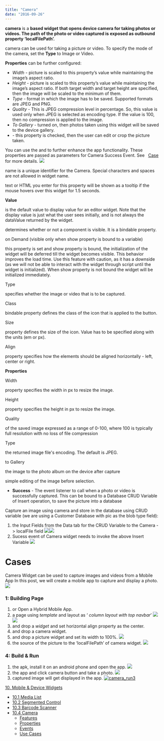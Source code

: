 ```yaml
---
title: "Camera"
date: "2016-09-26"
---
```


**camera** is a **based widget that opens device camera for taking photos or videos. The path of the photo or video captured is exposed as outbound property ‘localFilePath’.**

camera can be used for taking a picture or video. To specify the mode of the camera, set the **Type** to Image or Video.

**Properties** can be further configured:

- _Width_ _-_ picture is scaled to this property’s value while maintaining the image’s aspect ratio.
- _Height_ _-_ picture is scaled to this property’s value while maintaining the image’s aspect ratio. If both target width and target height are specified, then the image will be scaled to the minimum of them.
- _Type_ _-_ format in which the image has to be saved. Supported formats are JPEG and PNG.
- _Quality_ _-_ This is JPEG compression level in percentage. So, this value is used only when JPEG is selected as encoding type. If the value is 100, then no compression is applied to the image.
- _To Gallery_ _-_ turned on, then photos taken using this widget will be saved to the device gallery.
- _\-_ this property is checked, then the user can edit or crop the picture taken.

You can use the and to further enhance the app functionality. These properties are passed as parameters for Camera Success Event. See   [Case](#store-image) for more details. [![](../assets/camera_bind.png)](../assets/camera_bind.png)

name is a unique identifier for the Camera. Special characters and spaces are not allowed in widget name.

text or HTML you enter for this property will be shown as a tooltip if the mouse hovers over this widget for 1.5 seconds.

**Value**

is the default value to display value for an editor widget. Note that the display value is just what the user sees initially, and is not always the dataValue returned by the widget.

determines whether or not a component is visible. It is a bindable property.

on Demand (visible only when show property is bound to a variable)

this property is set and show property is bound, the initialization of the widget will be deferred till the widget becomes visible. This behavior improves the load time. Use this feature with caution, as it has a downside (as we will not be able to interact with the widget through script until the widget is initialized). When show property is not bound the widget will be initialized immediately.

Type

specifies whether the image or video that is to be captured.

Class

bindable property defines the class of the icon that is applied to the button.

Size

property defines the size of the icon. Value has to be specified along with the units (em or px).

Align

property specifies how the elements should be aligned horizontally - left, center or right.

**Properties**

Width

property specifies the width in px to resize the image.

Height

property specifies the height in px to resize the image.

Quality

of the saved image expressed as a range of 0-100, where 100 is typically full resolution with no loss of file compression

Type

the returned image file's encoding. The default is JPEG.

to Gallery

the image to the photo album on the device after capture

simple editing of the image before selection.

- **Success** - The event listener to call when a photo or video is successfully captured. This can be bound to a Database CRUD Variable of Insert operation, to save the picture into a database

Capture an image using camera and store in the database using CRUD variable (we are using a Customer Database with pic as the blob type field):

1. the Input Fields from the Data tab for the CRUD Variable to the Camera -> localFile field [![](../assets/camera_db_storefields.png)](../assets/camera_db_storefields.png)[![](../assets/camera_db_storebind.png)](../assets/camera_db_storebind.png)
2. Sucess event of Camera widget needs to invoke the above Insert Variable [![](../assets/camera_db_storeevent.png)](../assets/camera_db_storeevent.png)

# Cases

Camera Widget can be used to capture images and videos from a Mobile App In this post, we will create a mobile app to capture and display a photo. [![](../assets/camera_run3.png)](../assets/camera_run3.png)

### 1: Building Page

1. or Open a Hybrid Mobile App.
2. a page using _template_ and layout as ‘ _column layout with top navbar_’ [![](../assets/camera_template.png)](../assets/camera_template.png) [![](../assets/camera_layout.png)](../assets/camera_layout.png)
3. and drop a _widget_ and set horizontal align property as the center.
4. and drop a camera widget.
5. and drop a picture widget and set its width to 100%. [![](../assets/camera_design.png)](../assets/camera_design.png)
6. the source of the picture to the ‘localFilePath’ of camera widget. [![](../assets/camera_binding.png)](../assets/camera_binding.png)

### 4: Build & Run

1. the apk, install it on an android phone and open the app. [![](../assets/camera_run1.png)](../assets/camera_run1.png)
2. the app and click camera button and take a photo. [![](../assets/camera_run2.png)](../assets/camera_run2.png)
3. captured image will get displayed in the app. [![camera_run3](../assets/camera_run3.png)](../assets/camera_run3.png)

[10\. Mobile & Device Widgets](/learn/app-development/widgets/widget-library/#mobile)

- [10.1 Media List](/learn/app-development/widgets/mobile-widgets/media-list/)
- [10.2 Segmented Control](/learn/app-development/widgets/mobile-widgets/segmented-control/)
- [10.3 Barcode Scanner](/learn/app-development/widgets/mobile-widgets/barcode-scanner/)
- [10.4 Camera](/learn/app-development/widgets/mobile-widgets/camera/)
    - [Features](#features)
    - [Properties](#properties)
    - [Events](#events)
    - [Use Cases](#use-cases)
